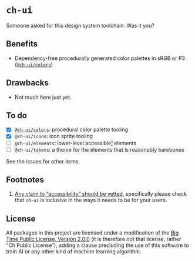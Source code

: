 # `ch-ui`

Someone asked for this design system toolchain. Was it you?

## Benefits

- Dependency-free procedurally generated color palettes in sRGB or P3 ([`@ch-ui/colors`](https://www.npmjs.com/package/@ch-ui/colors))

## Drawbacks

- Not much here just yet.

## To do

- [x] [`@ch-ui/colors`](https://www.npmjs.com/package/@ch-ui/colors): procedural color palette tooling
- [x] `@ch-ui/icons`: icon sprite tooling
- [ ] `@ch-ui/elements`: lower-level accessible[¹](#footnotes) elements
- [ ] `@ch-ui/tokens`: a theme for the elements that is reasonably barebones

See the issues for other items.

## Footnotes

1. [Any claim to “accessibility” should be vetted](https://hidde.blog/accessible-front-end-components-claims-vs-reality/), specifically please check that `ch-ui` is inclusive in the ways it needs to be for your users.

## License

All packages in this project are licensed under a modification of the [Big Time Public License, Version 2.0.0](https://bigtimelicense.com/versions/2.0.0) (it is therefore *not* that license, rather “Ch Public License”), adding a clause precluding the use of this software to train AI or any other kind of machine learning algorithm.
